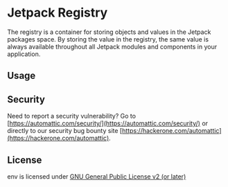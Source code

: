 # Jetpack Registry

The registry is a container for storing objects and values in the Jetpack packages space. By storing the value in the registry, the same value is always available throughout all Jetpack modules and components in your application.

## Usage



## Security

Need to report a security vulnerability? Go to [https://automattic.com/security/](https://automattic.com/security/) or directly to our security bug bounty site [https://hackerone.com/automattic](https://hackerone.com/automattic).

## License

env is licensed under [GNU General Public License v2 (or later)](./LICENSE.txt)

